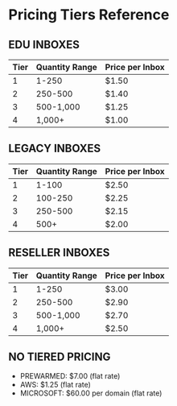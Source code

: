 # Pricing Tiers Reference

## EDU INBOXES
| Tier | Quantity Range | Price per Inbox |
|------|---------------|-----------------|
| 1 | 1-250 | $1.50 |
| 2 | 250-500 | $1.40 |
| 3 | 500-1,000 | $1.25 |
| 4 | 1,000+ | $1.00 |

## LEGACY INBOXES
| Tier | Quantity Range | Price per Inbox |
|------|---------------|-----------------|
| 1 | 1-100 | $2.50 |
| 2 | 100-250 | $2.25 |
| 3 | 250-500 | $2.15 |
| 4 | 500+ | $2.00 |

## RESELLER INBOXES
| Tier | Quantity Range | Price per Inbox |
|------|---------------|-----------------|
| 1 | 1-250 | $3.00 |
| 2 | 250-500 | $2.90 |
| 3 | 500-1,000 | $2.70 |
| 4 | 1,000+ | $2.50 |

## NO TIERED PRICING
- PREWARMED: $7.00 (flat rate)
- AWS: $1.25 (flat rate)
- MICROSOFT: $60.00 per domain (flat rate)

